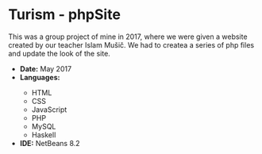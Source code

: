 # Turism - phpSite
This was a group project of mine in 2017, where we were given a website created by our teacher Islam Mušič. We had to createa a series of php files and update the look of the site.

<ul>
  <li><b>Date:</b> May 2017</li>
  <li><b>Languages:</b></li>
  <ul>
   <li>HTML</li>
   <li>CSS</li>
   <li>JavaScript</li>
   <li>PHP</li>
   <li>MySQL</li>
   <li>Haskell</li>
  </ul>
  <li><b>IDE:</b> NetBeans 8.2</li>
</ul>
